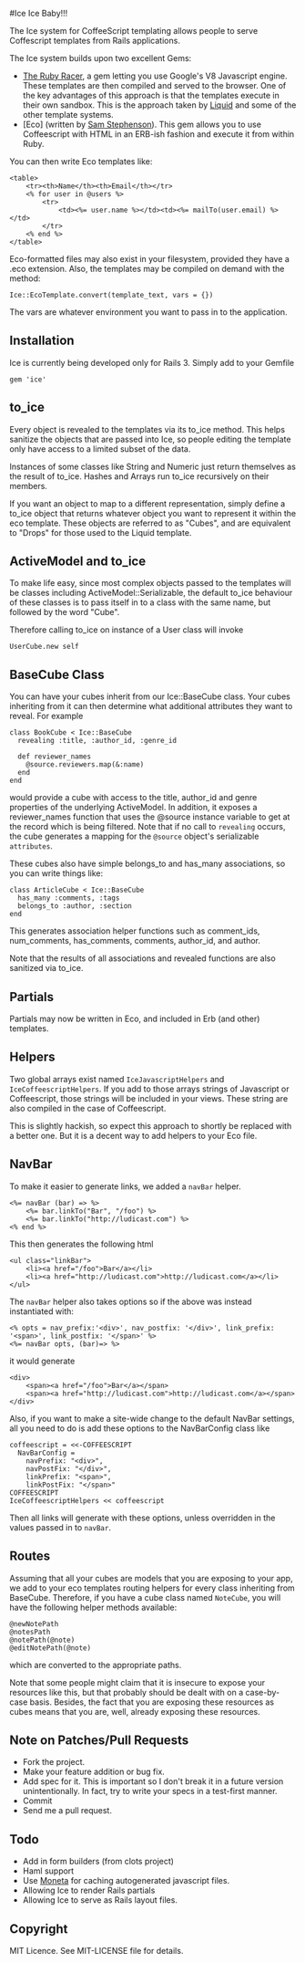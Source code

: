 #Ice Ice Baby!!!

The Ice system for CoffeeScript templating allows people to serve Coffescript templates from Rails applications.

The Ice system builds upon two excellent Gems:

  * [The Ruby Racer](http://github.com/cowboyd/therubyracer), a gem letting you use Google's V8 Javascript engine.  These templates are then compiled and served to the browser.  One of the key advantages of this approach is that the templates execute in their own sandbox.  This is the approach taken by [Liquid](http://github.com/tobi/liquid) and some of the other template systems.
  * [Eco] (written by [Sam Stephenson](https://github.com/sstephenson/ruby-eco)).  This gem allows you to use Coffeescript with HTML in an ERB-ish fashion and execute it from within Ruby.

You can then write Eco templates like:

    <table>
        <tr><th>Name</th><th>Email</th></tr>
        <% for user in @users %>
            <tr>
                <td><%= user.name %></td><td><%= mailTo(user.email) %></td>
            </tr>
        <% end %>
    </table>

Eco-formatted files may also exist in your filesystem, provided they have a .eco extension.  Also, the templates may be compiled on demand with the method:

    Ice::EcoTemplate.convert(template_text, vars = {})

The vars are whatever environment you want to pass in to the application.

## Installation

Ice is currently being developed only for Rails 3.  Simply add to your Gemfile

    gem 'ice'

## to_ice

Every object is revealed to the templates via its to_ice method.  This helps sanitize the objects that are passed into Ice, so people editing the template only have access to a limited subset of the data.

Instances of some classes like String and Numeric just return themselves as the result of to_ice.  Hashes and Arrays run to_ice recursively on their members.

If you want an object to map to a different representation, simply define a to_ice object that returns whatever object you want to represent it within the eco template.  These objects are referred to as "Cubes", and are equivalent to "Drops" for those used to the Liquid template.

## ActiveModel and to_ice

To make life easy, since most complex objects passed to the templates will be classes including ActiveModel::Serializable, the default to_ice behaviour of these classes is to pass itself in to a class with the same name, but followed by the word "Cube".

Therefore calling to_ice on instance of a User class will invoke

    UserCube.new self

## BaseCube Class

You can have your cubes inherit from our Ice::BaseCube class.  Your cubes inheriting from it can then determine what additional attributes they want to reveal.  For example

    class BookCube < Ice::BaseCube
      revealing :title, :author_id, :genre_id

      def reviewer_names
        @source.reviewers.map(&:name)
      end
    end

would provide a cube with access to the title, author_id and genre properties of the underlying ActiveModel.  In addition, it exposes a reviewer_names function that uses the @source instance variable to get at the record which is being filtered.  Note that if no call to `revealing` occurs, the cube generates a mapping for the `@source` object's serializable `attributes`.

These cubes also have simple belongs_to and has_many associations, so you can write things like:

    class ArticleCube < Ice::BaseCube
      has_many :comments, :tags
      belongs_to :author, :section
    end

This generates association helper functions such as comment_ids, num_comments, has_comments, comments, author_id, and author.

Note that the results of all associations and revealed functions are also sanitized via to_ice.

## Partials

Partials may now be written in Eco, and included in Erb (and other) templates.


## Helpers

Two global arrays exist named `IceJavascriptHelpers` and `IceCoffeescriptHelpers`.  If you add to those arrays strings of Javascript or Coffeescript, those strings will be included in your views.  These string are also compiled in the case of Coffeescript.

This is slightly hackish, so expect this approach to shortly be replaced with a better one.  But it is a decent way to add helpers to your Eco file.

## NavBar

To make it easier to generate links, we added a `navBar` helper.

    <%= navBar (bar) => %>
        <%= bar.linkTo("Bar", "/foo") %>
        <%= bar.linkTo("http://ludicast.com") %>
    <% end %>

This then generates the following html

    <ul class="linkBar">
        <li><a href="/foo">Bar</a></li>
        <li><a href="http://ludicast.com">http://ludicast.com</a></li>
    </ul>

The `navBar` helper also takes options so if the above was instead instantiated with:

    <% opts = nav_prefix:'<div>', nav_postfix: '</div>', link_prefix: '<span>', link_postfix: '</span>' %>
    <%= navBar opts, (bar)=> %>

it would generate

    <div>
        <span><a href="/foo">Bar</a></span>
        <span><a href="http://ludicast.com">http://ludicast.com</a></span>
    </div>

Also, if you want to make a site-wide change to the default NavBar settings, all you need to do is add these options to the NavBarConfig class like

    coffeescript = <<-COFFEESCRIPT
      NavBarConfig =
        navPrefix: "<div>",
        navPostFix: "</div>",
        linkPrefix: "<span>",
        linkPostFix: "</span>"
    COFFEESCRIPT
    IceCoffeescriptHelpers << coffeescript

Then all links will generate with these options, unless overridden in the values passed in to `navBar`.

## Routes

Assuming that all your cubes are models that you are exposing to your app, we add to your eco templates routing helpers for every class inheriting from BaseCube.  Therefore, if you have a cube class named `NoteCube`, you will have the following helper methods available:

    @newNotePath
    @notesPath
    @notePath(@note)
    @editNotePath(@note)

which are converted to the appropriate paths.

Note that some people might claim that it is insecure to expose your resources like this, but that probably should be dealt with on a case-by-case basis.  Besides, the fact that you are exposing these resources as cubes means that you are, well, already exposing these resources.

## Note on Patches/Pull Requests

* Fork the project.
* Make your feature addition or bug fix.
* Add spec for it. This is important so I don't break it in a future version unintentionally.  In fact, try to write your specs in a test-first manner.
* Commit
* Send me a pull request.

## Todo

* Add in form builders (from clots project)
* Haml support
* Use [Moneta](http://github.com/wycats/moneta) for caching autogenerated javascript files.
* Allowing Ice to render Rails partials
* Allowing Ice to serve as Rails layout files.

## Copyright

MIT Licence. See MIT-LICENSE file for details.